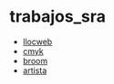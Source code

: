 # trabajos_sra
* [llocweb](https://neusferrandiz.github.io/llocweb/)
* [cmyk](https://neusferrandiz.github.io/cmyk/)
* [broom](https://neusferrandiz.github.io/broom/)
* [artista](https://neusferrandiz.github.io/artista/)
